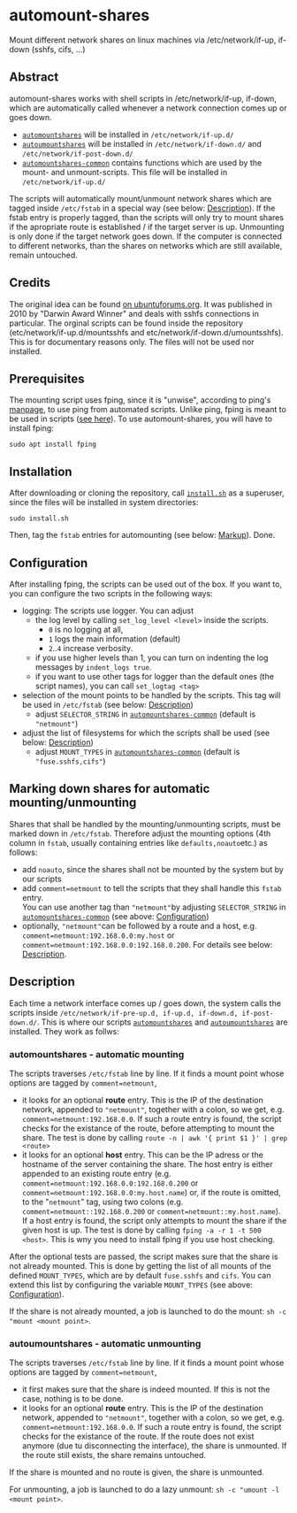 # automount-shares

Mount different network shares on linux machines via /etc/network/if-up, if-down (sshfs, cifs, ...)

## Abstract

automount-shares works with shell scripts in /etc/network/if-up, if-down, which are automatically called whenever a network connection comes up or goes down.
 - [`automountshares`](etc/network/if-up.d/automountshares) will be installed in `/etc/network/if-up.d/`
 - [`autoumountshares`](etc/network/if-down.d/autoumountshares) will be installed in `/etc/network/if-down.d/` and `/etc/network/if-post-down.d/`
 - [`automountshares-common`](etc/network/if-up.d/automountshares-common) contains functions which are used by the mount- and unmount-scripts. This file will be installed in `/etc/network/if-up.d/`

The scripts will automatically mount/unmount network shares which are tagged inside `/etc/fstab` in a special way (see below: [Description](./README.md#description)). If the fstab entry is properly tagged, than the scripts will only try to mount shares if the apropriate route is established / if the target server is up. Unmounting is only done if the target network goes down. If the computer is connected to different networks, than the shares on networks which are still available, remain untouched.

## Credits 

The original idea can be found [on ubuntuforums.org](http://ubuntuforums.org/showthread.php?t=430312). It was published in 2010 by "Darwin Award Winner" and deals with sshfs connections in particular. The orginal scripts can be found inside the repository (etc/network/if-up.d/mountsshfs and etc/network/if-down.d/umountsshfs). This is for documentary reasons only. The files will not be used nor installed.

## Prerequisites

The mounting script uses fping, since it is "unwise", according to ping's [manpage](https://manpages.org/ping), to use ping from automated scripts. Unlike ping, fping is meant to be used in scripts ([see here](https://manpages.org/fping/8)). To use automount-shares, you will have to install fping:
```
sudo apt install fping
```

## Installation

After downloading or cloning the repository, call [`install.sh`](install.sh) as a superuser, since the files will be installed in system directories:
```
sudo install.sh
```
Then, tag the `fstab` entries for automounting (see below: [Markup](./README.md#marking-down-shares-for-automatic-mountingunmounting)). Done.

## Configuration

After installing fping, the scripts can be used out of the box. If you want to, you can configure the two scripts in the following ways:

 - logging: The scripts use logger. You can adjust
   - the log level by calling `set_log_level <level>` inside the scripts. 
     - `0` is no logging at all,
     - `1` logs the main information (default)
     - `2`..`4` increase verbosity.
   - if you use higher levels than 1, you can turn on indenting the log messages by `indent_logs true`.
   - if you want to use other tags for logger than the default ones (the script names), you can call `set_logtag <tag>`
 - selection of the mount points to be handled by the scripts. This tag will be used in `/etc/fstab` (see below: [Description](./README.md#description))
   - adjust `SELECTOR_STRING` in [`automountshares-common`](etc/network/if-up.d/automountshares-common) (default is `"netmount"`)
 - adjust the list of filesystems for which the scripts shall be used (see below: [Description](./README.md#description))
   - adjust `MOUNT_TYPES` in [`automountshares-common`](etc/network/if-up.d/automountshares-common) (default is `"fuse.sshfs,cifs"`)

## Marking down shares for automatic mounting/unmounting

Shares that shall be handled by the mounting/unmounting scripts, must be marked down in `/etc/fstab`. Therefore adjust the mounting options (4th column in `fstab`, usually containing entries like `defaults,noauto`etc.) as follows:
 - add `noauto`, since the shares shall not be mounted by the system but by our scripts
 - add `comment=netmount` to tell the scripts that they shall handle this `fstab` entry. <br/>
   You can use another tag than `"netmount"`by adjusting `SELECTOR_STRING` in [`automountshares-common`](etc/network/if-up.d/automountshares-common) (see above: [Configuration](./README.md#configuration))
 - optionally, `"netmount"`can be followed by a route and a host, e.g. `comment=netmount:192.168.0.0:my.host` or `comment=netmount:192.168.0.0:192.168.0.200`. For details see below: [Description](./README.md#description).

## Description

Each time a network interface comes up / goes down, the system calls the scripts inside `/etc/network/if-pre-up.d, if-up.d, if-down.d, if-post-down.d/`. This is where our scripts [`automountshares`](etc/network/if-up.d/automountshares) and [`autoumountshares`](etc/network/if-down.d/autoumountshares) are installed. They work as follws:

### automountshares - automatic mounting

The scripts traverses `/etc/fstab` line by line. If it finds a mount point whose options are tagged by `comment=netmount`, 
 - it looks for an optional **route** entry. This is the IP of the destination network, appended to `"netmount"`, together with a colon, so we get, e.g. `comment=netmount:192.168.0.0`. If such a route entry is found, the script checks for the existance of the route, before attempting to mount the share. The test is done by calling `route -n | awk '{ print $1 }' | grep <route>`
 - it looks for an optional **host** entry. This can be the IP adress or the hostname of the server containing the share. The host entry is either appended to an existing route entry (e.g. `comment=netmount:192.168.0.0:192.168.0.200` or `comment=netmount:192.168.0.0:my.host.name`) or, if the route is omitted, to the "`netmount`" tag, using two colons (e.g. `comment=netmount::192.168.0.200` or `comment=netmount::my.host.name`). If a host entry is found, the script only attempts to mount the share if the given host is up. The test is done by calling `fping -a -r 1 -t 500 <host>`. This is wny you need to install fping if you use host checking.

 After the optional tests are passed, the script makes sure that the share is not already mounted. This is done by getting the list of all mounts of the defined `MOUNT_TYPES`, which are by default `fuse.sshfs` and `cifs`. You can extend this list by configuring the variable `MOUNT_TYPES` (see above: [Configuration](./README.md#configuration)).

 If the share is not already mounted, a job is launched to do the mount: `sh -c "mount <mount point>`.

### autoumountshares - automatic unmounting

The scripts traverses `/etc/fstab` line by line. If it finds a mount point whose options are tagged by `comment=netmount`, 
 - it first makes sure that the share is indeed mounted. If this is not the case, nothing is to be done.
 - it looks for an optional **route** entry. This is the IP of the destination network, appended to `"netmount"`, together with a colon, so we get, e.g. `comment=netmount:192.168.0.0`. If such a route entry is found, the script checks for the existance of the route. If the route does not exist anymore (due tu disconnecting the interface), the share is unmounted. If the route still exists, the share remains untouched.

 If the share is mounted and no route is given, the share is unmounted.
 
 For unmounting, a job is launched to do a lazy unmount: `sh -c "umount -l <mount point>`.
